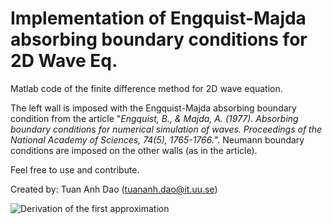 # Implementation of Engquist-Majda absorbing boundary conditions for 2D Wave Eq.
Matlab code of the finite difference method for 2D wave equation.

The left wall is imposed with the Engquist-Majda absorbing boundary condition from the article "*Engquist, B., & Majda, A. (1977). Absorbing boundary conditions for numerical simulation of waves. *Proceedings of the National Academy of Sciences*, 74(5), 1765-1766.*". Neumann boundary conditions are imposed on the other walls (as in the article).

Feel free to use and contribute.

Created by: Tuan Anh Dao (tuananh.dao@it.uu.se)

![Derivation of the first approximation](https://tuananhdao.github.io/engquist-majda-derivation.jpg)
